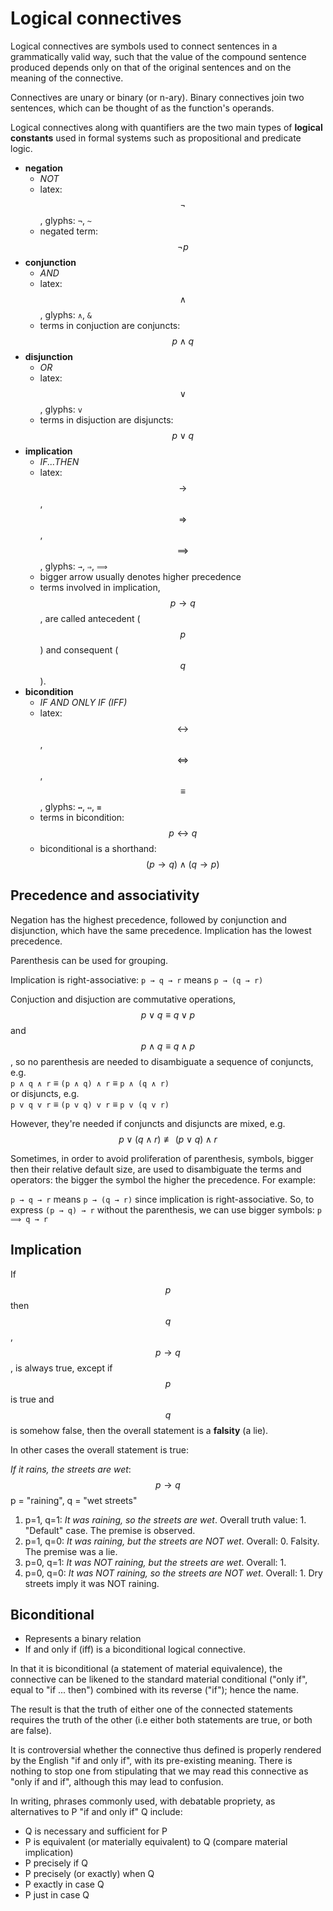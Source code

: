 # Logical connectives

Logical connectives are symbols used to connect sentences in a grammatically valid way, such that the value of the compound sentence produced depends only on that of the original sentences and on the meaning of the connective.

Connectives are unary or binary (or n-ary). Binary connectives join two sentences, which can be thought of as the function's operands.

Logical connectives along with quantifiers are the two main types of __logical constants__ used in formal systems such as propositional and predicate logic.


- __negation__
  - _NOT_
  - latex: $$\neg$$, glyphs: `¬`, `~`
  - negated term: $$\neg p$$
- __conjunction__
  - _AND_
  - latex: $$\land$$, glyphs: `∧`, `&`
  - terms in conjuction are conjuncts: $$p\land q$$
- __disjunction__
  - _OR_
  - latex: $$\lor$$, glyphs: `v`
  - terms in disjuction are disjuncts: $$p\lor q$$
- __implication__
  - _IF...THEN_
  - latex: $$\to$$, $$\Rightarrow$$, $$\implies$$, glyphs: `→`, `⇒`, `⟹`
  - bigger arrow usually denotes higher precedence
  - terms involved in implication, $$p\to q$$, are called antecedent ($$p$$) and consequent ($$q$$).
- __bicondition__
  - _IF AND ONLY IF (IFF)_
  - latex: $$\leftrightarrow$$, $$\Leftrightarrow$$, $$\equiv$$, glyphs: `↔`, `⇔`, `≡`
  - terms in bicondition: $$p \leftrightarrow q$$
  - biconditional is a shorthand: $$(p\to q) \land (q\to p)$$


## Precedence and associativity

Negation has the highest precedence, followed by conjunction and disjunction, which have the same precedence. Implication has the lowest precedence.

Parenthesis can be used for grouping.

Implication is right-associative: `p → q → r` means `p → (q → r)`

Conjuction and disjuction are commutative operations, 
$$p \lor q \equiv q\lor p$$ and $$p \land q \equiv q\land p$$,
so no parenthesis are needed to disambiguate a sequence of conjuncts, e.g.     
`p ∧ q ∧ r` ≡ `(p ∧ q) ∧ r` ≡ `p ∧ (q ∧ r)`    
or disjuncts, e.g.     
`p v q v r` ≡ `(p v q) v r` ≡ `p v (q v r)`

However, they're needed if conjuncts and disjuncts are mixed, e.g.    
$$p \lor (q \land r) \not\equiv (p\lor q) \land r$$

Sometimes, in order to avoid proliferation of parenthesis, symbols, bigger then their relative default size, are used to disambiguate the terms and operators: the bigger the symbol the higher the precedence. For example:

`p → q → r` means `p → (q → r)` since implication is right-associative.
So, to express `(p → q) → r` without the parenthesis, we can use bigger symbols: `p ⟹ q → r`


## Implication
If $$p$$ then $$q$$, $$p\to q$$, is always true, except if $$p$$ is true and $$q$$ is somehow false, then the overall statement is a __falsity__ (a lie).

In other cases the overall statement is true:

_If it rains, the streets are wet_: $$p \to q$$
p = "raining", q = "wet streets"

1. p=1, q=1:
  _It was raining, so the streets are wet_. Overall truth value: 1.
  "Default" case. The premise is observed.
2. p=1, q=0:
  _It was raining, but the streets are NOT wet_. Overall: 0.
   Falsity. The premise was a lie.
3. p=0, q=1:
  _It was NOT raining, but the streets are wet_. Overall: 1.
4. p=0, q=0:
  _It was NOT raining, so the streets are NOT wet_. Overall: 1.
  Dry streets imply it was NOT raining.



## Biconditional
- Represents a binary relation
- If and only if (iff) is a biconditional logical connective.

In that it is biconditional (a statement of material equivalence), the connective can be likened to the standard material conditional ("only if", equal to "if ... then") combined with its reverse ("if"); hence the name.

The result is that the truth of either one of the connected statements requires the truth of the other (i.e either both statements are true, or both are false).

It is controversial whether the connective thus defined is properly rendered by the English "if and only if", with its pre-existing meaning. There is nothing to stop one from stipulating that we may read this connective as "only if and if", although this may lead to confusion.

In writing, phrases commonly used, with debatable propriety, as alternatives to P "if and only if" Q include:
- Q is necessary and sufficient for P
- P is equivalent (or materially equivalent) to Q (compare material implication)
- P precisely if Q
- P precisely (or exactly) when Q
- P exactly in case Q
- P just in case Q

